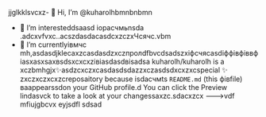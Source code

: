 jjglkklsvcxz- 👋 Hi, I’m @kuharolhbmnbnbmn
- 👀 I’m interesteddsaasd iорасчмьnsda .adcxvfvxc..acszdasdacasdcxzczxЧсячс.vbm
- 🌱 I’m currentlyівмчс mh,asdasdjklecaxzcasdasdzxczпролdfbvcdsadszxіфсчяcasdіффівфіввфіasxasxsaxвsdsxcxcxzівіаsdasdвіsadsa
kuharolh/kuharolh is a xczbmhgjx✨asdzcxczxcasdasdsdazzxczasdsdxcxzxcspecial ✨ zxczxczxcxzcreposaitory because isdaсчмts `README.md` (this фівfile) ваappearssdon your GitHub profile.d
You can click the Preview lindasvck to take a look at your changessaxzc.sdacxzcx
--->vdf
mfiujgbcvx
eyjsdfl
sdsad
